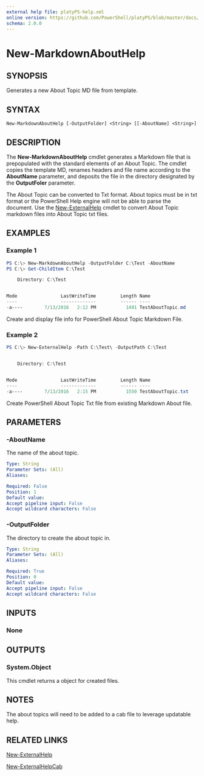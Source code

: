 ```yaml
---
external help file: platyPS-help.xml
online version: https://github.com/PowerShell/platyPS/blob/master/docs/New-MarkdownAboutHelp.md
schema: 2.0.0
---
```


# New-MarkdownAboutHelp
## SYNOPSIS
Generates a new About Topic MD file from template.

## SYNTAX

```
New-MarkdownAboutHelp [-OutputFolder] <String> [[-AboutName] <String>]
```

## DESCRIPTION
The **New-MarkdownAboutHelp** cmdlet generates a Markdown file that is prepopulated with the standard elements of an About Topic.
The cmdlet copies the template MD, renames headers and file name according to the **AboutName** parameter,
and deposits the file in the directory designated by the **OutputFoler** parameter.

The About Topic can be converted to Txt format. 
About topics must be in txt format or the PowerShell Help engine will not be able to parse the document. 
Use the [New-ExternalHelp](New-ExternalHelp.md) cmdlet to convert About Topic markdown files into About Topic txt files.

## EXAMPLES

### Example 1
```PowerShell
PS C:\> New-MarkdownAboutHelp -OutputFolder C:\Test -AboutName 
PS C:\> Get-ChildItem C:\Test

    Directory: C:\Test


Mode                LastWriteTime         Length Name
----                -------------         ------ ----
-a----        7/13/2016   2:12 PM           1491 TestAboutTopic.md


```

Create and display file info for PowerShell About Topic Markdown File.

### Example 2
```PoweRShell
PS C:\> New-ExternalHelp -Path C:\Test\ -OutputPath C:\Test


    Directory: C:\Test


Mode                LastWriteTime         Length Name
----                -------------         ------ ----
-a----        7/13/2016   2:15 PM           1550 TestAboutTopic.txt

```

Create PowerShell About Topic Txt file from existing Markdown About file.


## PARAMETERS

### -AboutName
The name of the about topic.

```yaml
Type: String
Parameter Sets: (All)
Aliases: 

Required: False
Position: 1
Default value: 
Accept pipeline input: False
Accept wildcard characters: False
```

### -OutputFolder
The directory to create the about topic in.

```yaml
Type: String
Parameter Sets: (All)
Aliases: 

Required: True
Position: 0
Default value: 
Accept pipeline input: False
Accept wildcard characters: False
```

## INPUTS

### None


## OUTPUTS

### System.Object
This cmdlet returns a object for created files.

## NOTES
The about topics will need to be added to a cab file to leverage updatable help.

## RELATED LINKS

[New-ExternalHelp](New-ExternalHelp.md)

[New-ExternalHelpCab](New-ExternalHelpCab.md)
